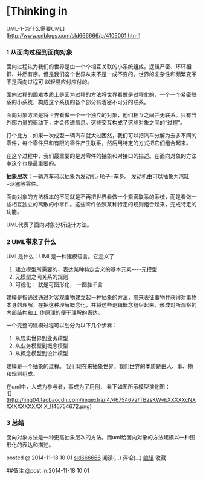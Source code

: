#  [Thinking in
UML-1-为什么需要UML](http://www.cnblogs.com/sld666666/p/4105001.html)

### 1 从面向过程到面向对象

面向过程认为我们的世界是由一个个相互关联的小系统组成。逻辑严密、环环相扣、井然有序。但是我们这个世界从来不是一成不变的。世界的复杂性和频繁变革不是面向过程可
以轻易应付应付的。

面向过程的困难本质上是因为过程的方法将世界看做是过程化的，一个一个紧密联系的小系统，构成这个系统的各个部分有着密不可分的联系。

面向对象方法是将世界看做一个一个独立的对象，他们相互之间并无联系。只有当外部力量的驱动下，才会传递信息。这些交互构成了这些对象之间的“过程”。

打个比方：如果一次成型一辆汽车就太过困然，我们可以把汽车分解为去多不同的零件，每个零件只和有限的零件产生联系，然后用特定的方式把它们组合起来。

在这个过程中，我们最重要的是对零件的抽象和对接口的描述。在面向对象的方法中这个也是最重要的。

**抽象层次**：一辆汽车可以抽象为发动机+轮子+车身。 发动机由可以抽象为汽缸+活塞等零件。

面向对象的方法根本的不同就是不再把世界看做一个紧密联系的系统，而是看做一些相互独立的离散的小零件。这些零件依照某种特定的规则组合起来，完成特定的功能。

UML代表了面向对象分析设计方法。

### 2 UML带来了什么

UML是什么：UML是一种建模语言。它定义了：

  1. 建立模型所需要的、表达某种特定含义的基本元素----元模型
  2. 元模型之间关系的规则
  3. 可视化： 就是可图形化， 一图胜千言

建模是指通过通过对客观事物建立起一种抽象的方法，用来表征事物并获得对事物本身的理解，在把这种理解概念化，并将这些逻辑概念组织起来，形成对所观察的内部结构和工
作原理的便于理解的表达。

一个完整的建模过程可以划分为以下几个步奏：

  1. 从现实世界到业务模型
  2. 从业务模型到概念模型
  3. 从概念模型到设计模型

建模是一个抽象的过程。 我们现在来抽象世界。我们世界的本质是由人、事、物和规则组成。

在uml中，人成为参与者，事成为了用例， 看下如图所示模型演化图：  
![](http://img04.taobaocdn.com/imgextra/i4/46754672/TB2sKWvbXXXXXcNXXXXXXXXXXX
X_!!46754672.png)

### 3 总结

面向对象方法是一种更高抽象层次的方法。而uml给面向对象的方法建模以一种图形化的表达和描述。

posted @ 2014-11-18 10:01 [sld666666](http://www.cnblogs.com/sld666666/)
阅读(...) 评论(...) [编辑](https://i.cnblogs.com/EditPosts.aspx?postid=4105001) 收藏

##备注 
 @post in:2014-11-18 10:01
